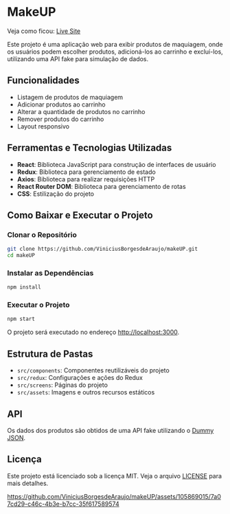 # MakeUP

Veja como ficou: [Live Site](https://mmakeup.netlify.app/)

Este projeto é uma aplicação web para exibir produtos de maquiagem, onde os usuários podem escolher produtos, adicioná-los ao carrinho e excluí-los, utilizando uma API fake para simulação de dados.

## Funcionalidades

- Listagem de produtos de maquiagem
- Adicionar produtos ao carrinho
- Alterar a quantidade de produtos no carrinho
- Remover produtos do carrinho
- Layout responsivo

## Ferramentas e Tecnologias Utilizadas

- **React**: Biblioteca JavaScript para construção de interfaces de usuário
- **Redux**: Biblioteca para gerenciamento de estado
- **Axios**: Biblioteca para realizar requisições HTTP
- **React Router DOM**: Biblioteca para gerenciamento de rotas
- **CSS**: Estilização do projeto

## Como Baixar e Executar o Projeto

### Clonar o Repositório

```bash
git clone https://github.com/ViniciusBorgesdeAraujo/makeUP.git
cd makeUP
```

### Instalar as Dependências

```bash
npm install
```

### Executar o Projeto

```bash
npm start
```

O projeto será executado no endereço [http://localhost:3000](http://localhost:3000).

## Estrutura de Pastas

- `src/components`: Componentes reutilizáveis do projeto
- `src/redux`: Configurações e ações do Redux
- `src/screens`: Páginas do projeto
- `src/assets`: Imagens e outros recursos estáticos

## API

Os dados dos produtos são obtidos de uma API fake utilizando o [Dummy JSON](https://dummyjson.com).

## Licença

Este projeto está licenciado sob a licença MIT. Veja o arquivo [LICENSE](LICENSE) para mais detalhes.

https://github.com/ViniciusBorgesdeAraujo/makeUP/assets/105869015/7a07cd29-c46c-4b3e-b7cc-35f617589574



